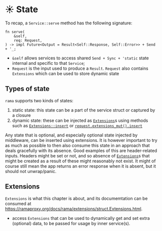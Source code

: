 # ☀️ State

To recap, a `Service::serve` method has the following signature:

```rust,noplayground
fn serve(
    &self,
    req: Request,
) -> impl Future<Output = Result<Self::Response, Self::Error>> + Send + '_;
```

- `&self` allows services to access shared `Send + Sync + 'static` state internal and specific to that `Service`;
- `Request` is the input used to produce a `Result`. `Request` also contains `Extensions` which can be used to store dynamic state

## Types of state

`rama` supports two kinds of states:

1. static state: this state can be a part of the service struct or captured by a closure
2. dynamic state: these can be injected as [`Extensions`]s using methods such as [`Extensions::insert`] or [`request.extensions_mut().insert`]

Any state that is optional, and especially optional state injected by middleware, can be inserted using extensions.
It is however important to try as much as possible to then also consume this state in an approach that deals
gracefully with its absence. Good examples of this are header-related inputs. Headers might be set or not,
and so absence of [`Extensions`]s that might be created as a result of these might reasonably not exist.
It might of course still mean the app returns an error response when it is absent, but it should not unwrap/panic.

## Extensions

`Extensions` is what this chapter is about, and its documemtation can be consumed at <https://ramaproxy.org/docs/rama/extensions/struct.Extensions.html>.

- access `Extensions` that can be used to dynamically get and set extra (optional) data, to be passed for usage by inner service(s).

[`Extensions`]: https://ramaproxy.org/docs/rama/extensions/struct.Extensions.html
[`Extensions::insert`]: https://ramaproxy.org/docs/rama/extensions/struct.Extensions.html#method.insert
[`request.extensions_mut().insert`]: https://ramaproxy.org/docs/rama/extensions/trait.ExtensionsMut.html#tymethod.extensions_mut
